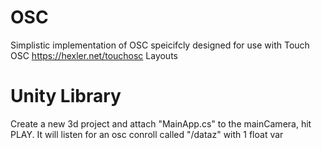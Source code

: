 # OSC
Simplistic implementation of OSC speicifcly designed for use with Touch OSC https://hexler.net/touchosc Layouts

# Unity Library
Create a new 3d project and attach "MainApp.cs" to the mainCamera, hit PLAY. It will listen for an osc conroll called "/dataz" with 1 float var 
